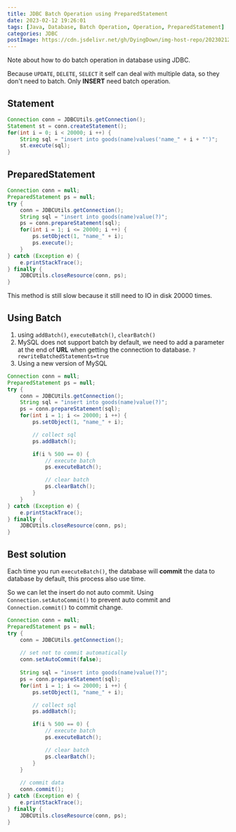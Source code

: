 ```yaml
---
title: JDBC Batch Operation using PreparedStatement
date: 2023-02-12 19:26:01
tags: [Java, Database, Batch Operation, Operation, PreparedStatement]
categories: JDBC
postImage: https://cdn.jsdelivr.net/gh/DyingDown/img-host-repo/202302122038756.jpg
---
```


Note about how to do batch operation in database using JDBC.

<!--more-->

Because `UPDATE`, `DELETE`, `SELECT` it self can deal with multiple data, so they don't need to batch. Only **INSERT** need batch operation.

## Statement

```java
Connection conn = JDBCUtils.getConnection();
Statement st = conn.createStatement();
for(int i = 0; i < 20000; i ++) {
    String sql = "insert into goods(name)values('name_" + i + "')";
    st.execute(sql);
}
```

## PreparedStatement

```java
Connection conn = null;
PreparedStatement ps = null;
try {
    conn = JDBCUtils.getConnection();
    String sql = "insert into goods(name)value(?)";
    ps = conn.prepareStatement(sql);
    for(int i = 1; i <= 20000; i ++) {
        ps.setObject(1, "name_" + i);
        ps.execute();
    }
} catch (Exception e) {
    e.printStackTrace();
} finally {
    JDBCUtils.closeResource(conn, ps);
}
```

This method is still slow because it still need to IO in disk 20000 times.

## Using Batch

1. using `addBatch()`, `executeBatch()`, `clearBatch()` 
2. MySQL does not support batch by default, we need to add a parameter at the end of **URL** when getting the connection to database. `?rewriteBatchedStatements=true`
3. Using a new version of MySQL

```java
Connection conn = null;
PreparedStatement ps = null;
try {
    conn = JDBCUtils.getConnection();
    String sql = "insert into goods(name)value(?)";
    ps = conn.prepareStatement(sql);
    for(int i = 1; i <= 20000; i ++) {
        ps.setObject(1, "name_" + i);

        // collect sql
        ps.addBatch();

        if(i % 500 == 0) {
            // execute batch
            ps.executeBatch();

            // clear batch
            ps.clearBatch();
        }
    }
} catch (Exception e) {
    e.printStackTrace();
} finally {
    JDBCUtils.closeResource(conn, ps);
}
```

## Best solution

Each time you run `executeBatch()`, the database will  **commit** the data to database by default, this process also use time.

So we can let the insert do not auto commit. Using `Connection.setAutoCommit()` to prevent auto commit  and `Connection.commit()` to commit change.

```java
Connection conn = null;
PreparedStatement ps = null;
try {
    conn = JDBCUtils.getConnection();
    
    // set not to commit automatically
    conn.setAutoCommit(false);
    
    String sql = "insert into goods(name)value(?)";
    ps = conn.prepareStatement(sql);
    for(int i = 1; i <= 20000; i ++) {
        ps.setObject(1, "name_" + i);

        // collect sql
        ps.addBatch();

        if(i % 500 == 0) {
            // execute batch
            ps.executeBatch();

            // clear batch
            ps.clearBatch();
        }
    }
    
    // commit data
    conn.commit();
} catch (Exception e) {
    e.printStackTrace();
} finally {
    JDBCUtils.closeResource(conn, ps);
}
```

